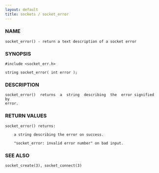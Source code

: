 ```yaml
---
layout: default
title: sockets / socket_error
---
```


### NAME

    socket_error() - return a text description of a socket error

### SYNOPSIS

    #include <socket_err.h>

    string socket_error( int error );


### DESCRIPTION

    socket_error()  returns  a  string  describing  the  error signified by
    error.


### RETURN VALUES

    socket_error() returns:

        a string describing the error on success.

        "socket_error: invalid error number" on bad input.


### SEE ALSO

    socket_create(3), socket_connect(3)
